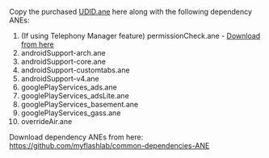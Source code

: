Copy the purchased [UDID.ane](https://www.myflashlabs.com/product/unique-device-id-air-native-extension/) here along with the following dependency ANEs:

1. (If using Telephony Manager feature) permissionCheck.ane - [Download from here](https://github.com/myflashlab/PermissionCheck-ANE/)
1. androidSupport-arch.ane
1. androidSupport-core.ane
1. androidSupport-customtabs.ane
1. androidSupport-v4.ane
1. googlePlayServices_ads.ane
1. googlePlayServices_adsLite.ane
1. googlePlayServices_basement.ane
1. googlePlayServices_gass.ane
1. overrideAir.ane

Download dependency ANEs from here: https://github.com/myflashlab/common-dependencies-ANE